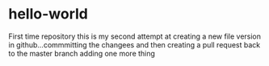 # hello-world
First time repository
this is my second attempt at creating a new file version in github...commmitting the changees and then creating a pull request back to the master branch
adding one more thing
